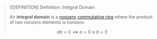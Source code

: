 >[!DEFINITION] Definition: Integral Domain
>
>An **integral domain** is a [nonzero](../../Zero%20Ring.md) [commutative ring](Commutative%20Ring.md) where the product of two nonzero elements is nonzero.
>
>$$ab = 0 \implies a = 0 \lor b = 0$$
>